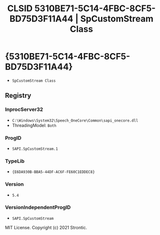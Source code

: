 ﻿---
title: "CLSID 5310BE71-5C14-4FBC-8CF5-BD75D3F11A44 | SpCustomStream Class"
excerpt: What is COM-Object CLSID 5310BE71-5C14-4FBC-8CF5-BD75D3F11A44?
---

# {5310BE71-5C14-4FBC-8CF5-BD75D3F11A44}

* `SpCustomStream Class`

## Registry


### InprocServer32

* `C:\Windows\System32\Speech_OneCore\Common\sapi_onecore.dll`
* ThreadingModel: `Both`

### ProgID

* `SAPI.SpCustomStream.1`

### TypeLib

* `{E6DA930B-BBA5-44DF-AC6F-FE60C1EDDEC8}`

### Version

* `5.4`

### VersionIndependentProgID

* `SAPI.SpCustomStream`

MIT License. Copyright (c) 2021 Strontic.


